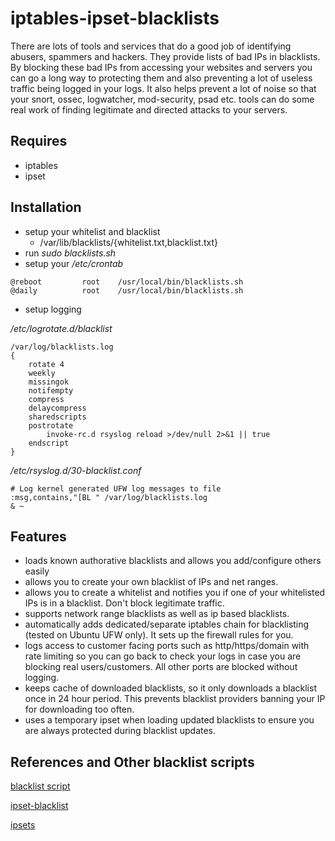 iptables-ipset-blacklists
=========================

There are lots of tools and services that do a good job of identifying abusers, spammers and 
hackers. They provide lists of bad IPs in blacklists. By blocking these bad IPs from
accessing your websites and servers you can go a long way to protecting them and also
preventing a lot of useless traffic being logged in your logs. It also helps prevent
a lot of noise so that your snort, ossec, logwatcher, mod-security, psad etc. tools can
do some real work of finding legitimate and directed attacks to your servers.


## Requires

 - iptables
 - ipset

## Installation
 
- setup your whitelist and blacklist
    -  /var/lib/blacklists/{whitelist.txt,blacklist.txt}
- run _sudo blacklists.sh_  
- setup your _/etc/crontab_
~~~
@reboot         root    /usr/local/bin/blacklists.sh
@daily          root    /usr/local/bin/blacklists.sh
~~~
- setup logging

_/etc/logrotate.d/blacklist_
~~~
/var/log/blacklists.log
{
    rotate 4
    weekly
    missingok
    notifempty
    compress
    delaycompress
    sharedscripts
    postrotate
        invoke-rc.d rsyslog reload >/dev/null 2>&1 || true
    endscript
}
~~~

_/etc/rsyslog.d/30-blacklist.conf_ 
~~~
# Log kernel generated UFW log messages to file
:msg,contains,"[BL " /var/log/blacklists.log
& ~
~~~

## Features

- loads known authorative blacklists and allows you add/configure others easily 
- allows you to create your own blacklist of IPs and net ranges.
- allows you to create a whitelist and notifies you if one of your whitelisted IPs
is in a blacklist. Don't block legitimate traffic.
- supports network range blacklists as well as ip based blacklists.
- automatically adds dedicated/separate iptables chain for blacklisting (tested on Ubuntu UFW only).
It sets up the firewall rules for you.
- logs access to customer facing ports such as http/https/domain with rate limiting so you can 
go back to check your logs in case you are blocking real users/customers. All other 
ports are blocked without logging.
- keeps cache of downloaded blacklists, so it only downloads a blacklist once in 24 hour period. 
This prevents blacklist providers banning your IP for downloading too often.
- uses a temporary ipset when loading updated blacklists to ensure you are always protected 
during blacklist updates.



## References and Other blacklist scripts

[blacklist script](http://sysadminnotebook.blogspot.com.au/2013_07_01_archive.html)

[ipset-blacklist](https://github.com/trick77/ipset-blacklist/)

[ipsets](http://kirkkosinski.com/2013/11/mass-blocking-evil-ip-addresses-iptables-ip-sets/)

